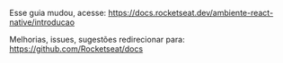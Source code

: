 Esse guia mudou, acesse: https://docs.rocketseat.dev/ambiente-react-native/introducao

Melhorias, issues, sugestões redirecionar para: https://github.com/Rocketseat/docs
